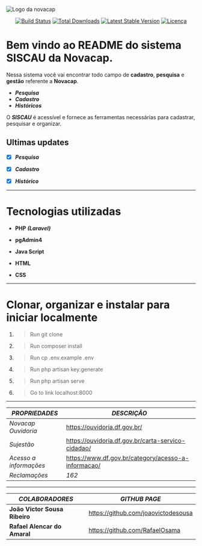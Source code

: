 ![Logo da novacap](https://assets.infra.grancursosonline.com.br/projeto/novacap-companhia-urbanizadora-da-nova-capital-do-brasil.png)


<p align="center">
<a href="https://github.com/laravel/framework/actions"><img src="https://github.com/laravel/framework/workflows/tests/badge.svg" alt="Build Status"></a>
<a href="https://packagist.org/packages/laravel/framework"><img src="https://img.shields.io/packagist/dt/laravel/framework" alt="Total Downloads"></a>
<a href="https://packagist.org/packages/laravel/framework"><img src="https://img.shields.io/packagist/v/laravel/framework" alt="Latest Stable Version"></a>
<a href="https://packagist.org/packages/laravel/framework"><img src="https://img.shields.io/packagist/l/laravel/framework" alt="Licença"></a>
</p>

# Bem vindo ao README do sistema SISCAU da Novacap.

Nessa sistema você vai encontrar todo campo de **cadastro**, **pesquisa** e **gestão** referente a **Novacap**.


- _**Pesquisa**_
- _**Cadastro**_
- _**Históricos**_

O _**SISCAU**_ é acessível e fornece as ferramentas necessárias para cadastrar, pesquisar e organizar.

## Ultimas updates

- [x] _**Pesquisa**_

- [x] _**Cadastro**_

- [x] _**Histórico**_
----


# Tecnologias utilizadas

* **PHP** _**(Laravel)**_

* **pgAdmin4**

* **Java Script**

* **HTML**

* **CSS**
----

# Clonar, organizar e instalar para iniciar localmente

1. >Run git clone
2. >Run composer install
3. >Run cp .env.example .env
4. >Run php artisan key:generate
5. >Run php artisan serve
6. >Go to link localhost:8000

----

_**PROPRIEDADES**_ | _**DESCRIÇÃO**_
----------- | -----------
*Novacap Ouvidoria* |  https://ouvidoria.df.gov.br/ 
*Sujestão* | https://ouvidoria.df.gov.br/carta-servico-cidadao/
*Acesso a informações* | https://www.df.gov.br/category/acesso-a-informacao/
*Reclamações* | _162_
>
>
----
_**COLABORADORES**_ | _**GITHUB PAGE**_
-------------- | ----------------
**João Victor Sousa Ribeiro** | https://github.com/joaovictodesousa 
**Rafael Alencar do Amaral** | https://github.com/RafaelOsama
